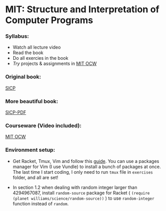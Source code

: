 MIT: Structure and Interpretation of Computer Programs
======================================================

### Syllabus:

- Watch all lecture video
- Read the book
- Do all exercies in the book
- _Try_ projects & assignments in [MIT OCW][3]

### Original book:

[SICP][1]

### More beautiful book:

[SICP-PDF][2]

### Courseware (Video included):

[MIT OCW][3]

### Environment setup:

- Get Racket, Tmux, Vim and follow this [guide][4]. You can use a packages manager for Vim (I use Vundle) to install a bunch of packages at once. The last time I start coding, I only need to run `tmux` file in `exercises` folder, and all are set!

- In section 1.2 when dealing with random integer larger than 4294967087, install `random-source` package for Racket ( `(require (planet williams/science/random-source))` ) to use `random-integer` function instead of `random`.


[1]: http://mitpress.mit.edu/sicp/
[2]: https://github.com/sarabander/sicp-pdf
[3]: http://ocw.mit.edu/courses/electrical-engineering-and-computer-science/6-001-structure-and-interpretation-of-computer-programs-spring-2005/syllabus/
[4]: http://crash.net.nz/posts/2014/08/configuring-vim-for-sicp/


